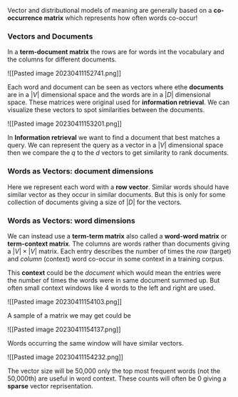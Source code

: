 Vector and distributional models of meaning are generally based on a **co-occurrence matrix** which represents how often words co-occur!

### Vectors and Documents
In a **term-document matrix** the rows are for words int the vocabulary and the columns for different documents.

![[Pasted image 20230411152741.png]]

Each word and document can be seen as vectors where ethe **documents** are in a $|V|$ dimensional space and the words are in a $|D|$ dimensional space. These matrices were original used for **information retrieval**. We can visualize these vectors to spot similarities between the documents.

![[Pasted image 20230411153201.png]]

In **Information retrieval** we want to find a document that best matches a query. We can represent the query as a vector in a $|V|$ dimensional space then we compare the $q$ to the $d$ vectors to get similarity to rank documents.

### Words as Vectors: document dimensions
Here we represent each word with a **row vector**. Similar words should have similar vector as they occur in similar documents. But this is only for some collection of documents giving a size of $|D|$ for the vectors.

### Words as Vectors: word dimensions
We can instead use a **term-term matrix** also called a **word-word matrix** or **term-context matrix**. The columns are words rather than documents giving a $|V|\times|V|$ matrix. Each entry describes the number of times the *row* (target) and *column* (context) word co-occur in some context in a training corpus.

This **context** could be the *document* which would mean the entries were the number of times the words were in same document summed up. But often small context windows like 4 words to the left and right are used.

![[Pasted image 20230411154103.png]]

A sample of a matrix we may get could be

![[Pasted image 20230411154137.png]]

Words occurring the same window will have similar vectors.

![[Pasted image 20230411154232.png]]

The vector size will be 50,000 only the top most frequent words (not the 50,000th) are useful in word context. These counts will often be 0 giving a **sparse** vector reprisentation.
